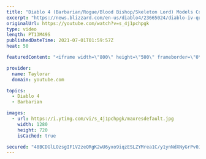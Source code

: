 ```yaml
---
title: "Diablo 4 (Barbarian/Rogue/Blood Bishop/Skeleton Lord) Models Compilation - Blizzard Quarterly Update"
excerpt: "https://news.blizzard.com/en-us/diablo4/23665024/diablo-iv-quarterly-update-june-2021 Rogues - 0:00 Barbarians - 3:17 Blood Bishop - 5:25 Skeleton Lord ..."
originalUrl: https://youtube.com/watch?v=s_4j1pchpgk
type: video
length: PT13M49S
publishedDateTime: 2021-07-01T01:59:57Z
heat: 50

featuredContent: "<iframe width=\"800\" height=\"500\" frameborder=\"0\" src=\"https://www.youtube.com/embed/s_4j1pchpgk\" allow=\"accelerometer; autoplay; encrypted-media; gyroscope; picture-in-picture\" allowfullscreen></iframe>"

provider:
  name: Taylorar
  domain: youtube.com

topics:
  - Diablo 4
  - Barbarian

images:
  - url: https://i.ytimg.com/vi/s_4j1pchpgk/maxresdefault.jpg
    width: 1280
    height: 720
    isCached: true

secured: "48BCDGlLOzsgIF1V2zeQRgK2wU6yxo9iqzESLZYMrea1C/y1ynNdXNyGrPv0JacKc9AGIWUkbyLt0gKI4OAXgNKSxQgdKCWuiWyzOUAh5+xTrMM6iOHaYDsqtSRdxuNXBvpp2evi4ac4lR95qErfBwUd6gClJzsmKCcxCRtqy5QyNKbneTKZGd6sUdB47HH3BuJ4QbzxVd8qNSPGHIohoi8sTOOMBR3/BYU0fMRuwvYCR53X6B+Fgza+72X6+wLIVNpCgVz57fAarW0ZnZyLv4WdrxpB+3c/Slh81shCPMMUE40N2BU/CA2I9yUkvnuCNDH7BMt6GsJMBoF+DXHgtqb0w5rkjUTMJACifdcaYQDkm/RoePehaNLbsZzeWFUkI1f/1LAfvgHPc9G19ajHT5aFHg+gyr1hzKgGD7BnpI4=;BdaChZBYDVWk/SRuovOEKg=="
---
```


